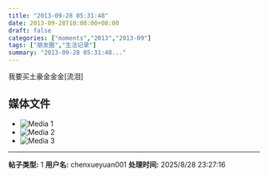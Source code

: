 ```yaml
---
title: "2013-09-28 05:31:48"
date: 2013-09-28T10:00:00+08:00
draft: false
categories: ["moments","2013","2013-09"]
tags: ["朋友圈","生活记录"]
summary: "2013-09-28 05:31:48..."
---
```


我要买土豪金金金[流泪]

## 媒体文件

- ![Media 1](/Moments/photos/2013-09-28/201309280531480.jpg)
- ![Media 2](/Moments/photos/2013-09-28/201309280531481.jpg)
- ![Media 3](/Moments/photos/2013-09-28/201309280531482.jpg)

---

**帖子类型:** 1
**用户名:** chenxueyuan001
**处理时间:** 2025/8/28 23:27:16